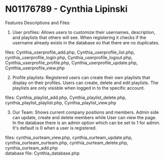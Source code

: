 # N01176789 - Cynthia Lipinski

Features Descriptions and Files:

1) User profiles: Allows users to customize their usernames, description, and playlists that others will see. When registering it checks if the username already exists in the database so that there are no duplicates.     
  
files: Cynthia_userprofile_add.php, Cynthia_userprofile_list.php, cynthia_userprofile_login.php, Cynthia_userprofile_logout.php, Cynthia_userprofile_profile.php, Cynthia_userprofile_update.php, Cynthia_userprofile_view.php   
   
2) Profile playlists: Registered users can create their own playlists that display on their profiles. Users can create, delete and edit playlists. The playlists are only visisble when logged in to the specific account.  
  
files: Cynthia_playlist_add.php, Cynthia_playlist_delete.php, cynthia_playlist_playlist.php, Cynthia_playlist_view.php     
     
3) Our Team: Shows current company positions and members. Admin side can update, create and delete members while User can view the page. In the database there is an admin option which can be set to 1 for admin. It's default is 0 when a user is registered.
  
files: cynthia_ourteam_view.php, cynthia_ourteam_update.php, cynthia_ourteam_ourteam.php, cynthia_ourteam_delete.php, cynthia_ourteam_add.php     
database file: Cynthia_database.php
